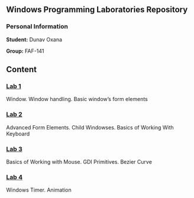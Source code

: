 ## Windows Programming Laboratories Repository

### Personal Information

**Student:** Dunav Oxana

**Group:** FAF-141

## Content

### [Lab 1](https://github.com/TUM-FAF/FAF-141-Oxana-Dunav/tree/master/WP/lab%231)
Window. Window handling. Basic window’s form elements

### [Lab 2](https://github.com/TUM-FAF/FAF-141-Oxana-Dunav/tree/master/WP/lab%232)
Advanced Form Elements. Child Windowses. Basics of Working With Keyboard

### [Lab 3](https://github.com/TUM-FAF/FAF-141-Oxana-Dunav/tree/master/WP/lab%233)
Basics of Working with Mouse. GDI Primitives. Bezier Curve

### [Lab 4](https://github.com/TUM-FAF/FAF-141-Oxana-Dunav/tree/master/WP/lab%234)
Windows Timer. Animation
